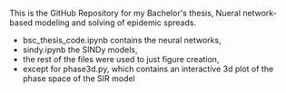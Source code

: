 This is the GitHub Repository for my Bachelor's thesis, Nueral network-based modeling and solving of epidemic spreads.

- bsc_thesis_code.ipynb contains the neural networks,
- sindy.ipynb the SINDy models,
- the rest of the files were used to just figure creation,
- except for phase3d.py, which contains an interactive 3d plot of the phase space of the SIR model
 
 
